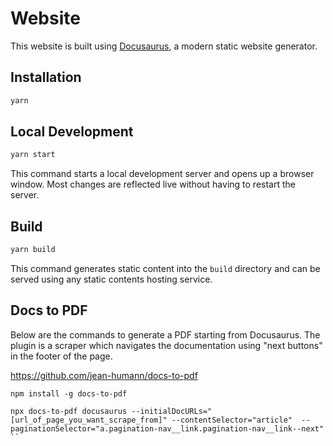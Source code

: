 # Website

This website is built using [Docusaurus](https://docusaurus.io/), a modern static website generator.

## Installation

```bash
yarn
```

## Local Development

```bash
yarn start
```

This command starts a local development server and opens up a browser window. Most changes are reflected live without having to restart the server.

## Build

```bash
yarn build
```

This command generates static content into the `build` directory and can be served using any static contents hosting service.

## Docs to PDF

Below are the commands to generate a PDF starting from Docusaurus. The plugin is a scraper which navigates the documentation using "next buttons" in the footer of the page.

https://github.com/jean-humann/docs-to-pdf

```
npm install -g docs-to-pdf
```

```
npx docs-to-pdf docusaurus --initialDocURLs="[url_of_page_you_want_scrape_from]" --contentSelector="article"  --paginationSelector="a.pagination-nav__link.pagination-nav__link--next"
``